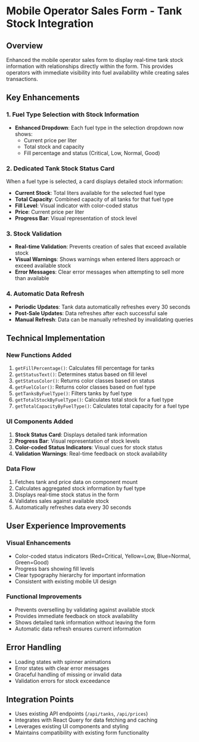 # Mobile Operator Sales Form - Tank Stock Integration

## Overview
Enhanced the mobile operator sales form to display real-time tank stock information with relationships directly within the form. This provides operators with immediate visibility into fuel availability while creating sales transactions.

## Key Enhancements

### 1. Fuel Type Selection with Stock Information
- **Enhanced Dropdown**: Each fuel type in the selection dropdown now shows:
  - Current price per liter
  - Total stock and capacity
  - Fill percentage and status (Critical, Low, Normal, Good)

### 2. Dedicated Tank Stock Status Card
When a fuel type is selected, a card displays detailed stock information:
- **Current Stock**: Total liters available for the selected fuel type
- **Total Capacity**: Combined capacity of all tanks for that fuel type
- **Fill Level**: Visual indicator with color-coded status
- **Price**: Current price per liter
- **Progress Bar**: Visual representation of stock level

### 3. Stock Validation
- **Real-time Validation**: Prevents creation of sales that exceed available stock
- **Visual Warnings**: Shows warnings when entered liters approach or exceed available stock
- **Error Messages**: Clear error messages when attempting to sell more than available

### 4. Automatic Data Refresh
- **Periodic Updates**: Tank data automatically refreshes every 30 seconds
- **Post-Sale Updates**: Data refreshes after each successful sale
- **Manual Refresh**: Data can be manually refreshed by invalidating queries

## Technical Implementation

### New Functions Added
1. `getFillPercentage()`: Calculates fill percentage for tanks
2. `getStatusText()`: Determines status based on fill level
3. `getStatusColor()`: Returns color classes based on status
4. `getFuelColor()`: Returns color classes based on fuel type
5. `getTanksByFuelType()`: Filters tanks by fuel type
6. `getTotalStockByFuelType()`: Calculates total stock for a fuel type
7. `getTotalCapacityByFuelType()`: Calculates total capacity for a fuel type

### UI Components Added
1. **Stock Status Card**: Displays detailed tank information
2. **Progress Bar**: Visual representation of stock levels
3. **Color-coded Status Indicators**: Visual cues for stock status
4. **Validation Warnings**: Real-time feedback on stock availability

### Data Flow
1. Fetches tank and price data on component mount
2. Calculates aggregated stock information by fuel type
3. Displays real-time stock status in the form
4. Validates sales against available stock
5. Automatically refreshes data every 30 seconds

## User Experience Improvements

### Visual Enhancements
- Color-coded status indicators (Red=Critical, Yellow=Low, Blue=Normal, Green=Good)
- Progress bars showing fill levels
- Clear typography hierarchy for important information
- Consistent with existing mobile UI design

### Functional Improvements
- Prevents overselling by validating against available stock
- Provides immediate feedback on stock availability
- Shows detailed tank information without leaving the form
- Automatic data refresh ensures current information

## Error Handling
- Loading states with spinner animations
- Error states with clear error messages
- Graceful handling of missing or invalid data
- Validation errors for stock exceedance

## Integration Points
- Uses existing API endpoints (`/api/tanks`, `/api/prices`)
- Integrates with React Query for data fetching and caching
- Leverages existing UI components and styling
- Maintains compatibility with existing form functionality